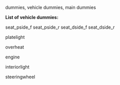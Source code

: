 dummies, vehicle dummies, main dummies

**List of vehicle dummies:**

seat_pside_f
seat_pside_r
seat_dside_f
seat_dside_r

platelight

overheat

engine

interiorlight

steeringwheel
